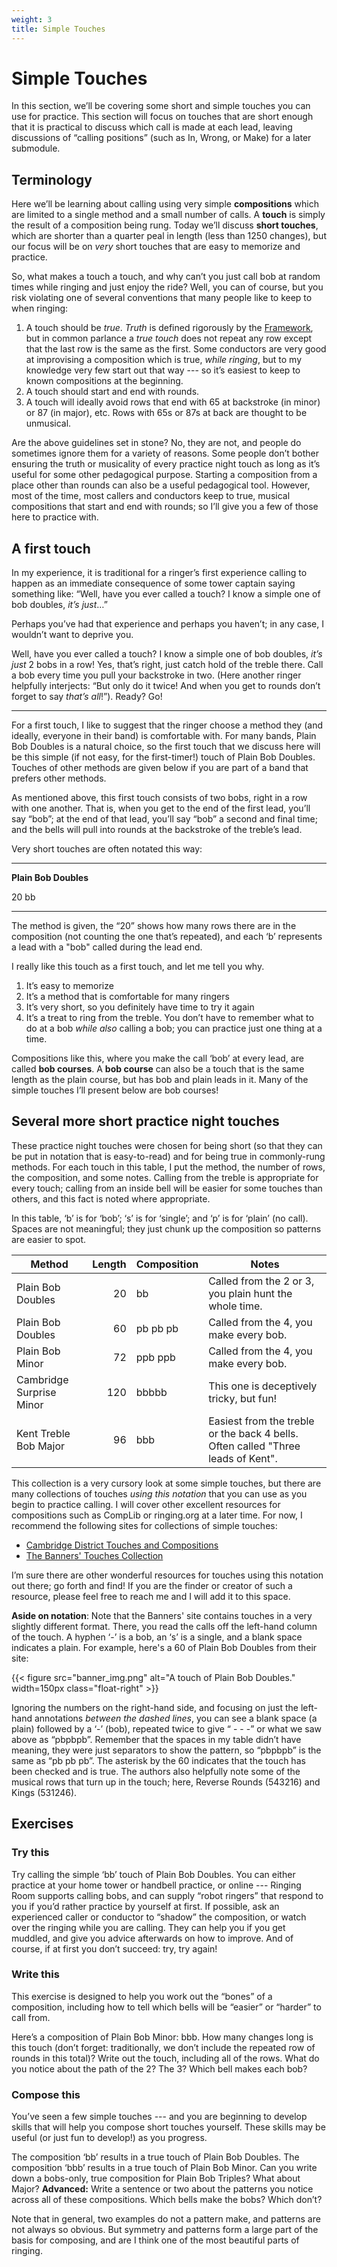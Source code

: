 ```yaml
---
weight: 3 
title: Simple Touches
---
```


# Simple Touches

In this section, we’ll be covering some short and simple touches you can use for practice. This section will focus on touches that are short enough that it is practical to discuss which call is made at each lead, leaving discussions of “calling positions” (such as In, Wrong, or Make) for a later submodule.

## Terminology

Here we’ll be learning about calling using very simple **compositions** which are limited to a single method and a small number of calls. A **touch** is simply the result of a composition being rung. Today we’ll discuss **short touches**, which are shorter than a quarter peal in length (less than 1250 changes), but our focus will be on _very_ short touches that are easy to memorize and practice.

So, what makes a touch a touch, and why can’t you just call bob at random times while ringing and just enjoy the ride? Well, you can of course, but you risk violating one of several conventions that many people like to keep to when ringing:



1. A touch should be _true_. _Truth_ is defined rigorously by the [Framework](https://cccbr.github.io/method_ringing_framework/fundamentals.html), but in common parlance a _true touch_ does not repeat any row except that the last row is the same as the first. Some conductors are very good at improvising a composition which is true, _while ringing_, but to my knowledge very few start out that way --- so it’s easiest to keep to known compositions at the beginning.
2. A touch should start and end with rounds.
3. A touch will ideally avoid rows that end with 65 at backstroke (in minor) or 87 (in major), etc. Rows with 65s or 87s at back are thought to be unmusical.

Are the above guidelines set in stone? No, they are not, and people do sometimes ignore them for a variety of reasons. Some people don’t bother ensuring the truth or musicality of every practice night touch as long as it’s useful for some other pedagogical purpose. Starting a composition from a place other than rounds can also be a useful pedagogical tool. However, most of the time, most callers and conductors keep to true, musical compositions that start and end with rounds; so I’ll give you a few of those here to practice with.

## A first touch

In my experience, it is traditional for a ringer’s first experience calling to happen as an immediate consequence of some tower captain saying something like: “Well, have you ever called a touch? I know a simple one of bob doubles, _it’s just_…” 

Perhaps you’ve had that experience and perhaps you haven’t; in any case, I wouldn’t want to deprive you.

Well, have you ever called a touch? I know a simple one of bob doubles, _it’s just_ 2 bobs in a row! Yes, that’s right, just catch hold of the treble there. Call a bob every time you pull your backstroke in two. (Here another ringer helpfully interjects: “But only do it twice! And when you get to rounds don’t forget to say _that’s all_!”). Ready? Go!



---


For a first touch, I like to suggest that the ringer choose a method they (and ideally, everyone in their band) is comfortable with. For many bands, Plain Bob Doubles is a natural choice, so the first touch that we discuss here will be this simple (if not easy, for the first-timer!) touch of Plain Bob Doubles. Touches of other methods are given below if you are part of a band that prefers other methods.

As mentioned above, this first touch consists of two bobs, right in a row with one another. That is, when you get to the end of the first lead, you’ll say “bob”; at the end of that lead, you’ll say “bob” a second and final time; and the bells will pull into rounds at the backstroke of the treble’s lead. 

Very short touches are often notated this way:

---

**Plain Bob Doubles**

20 bb

---

The method is given, the “20” shows how many rows there are in the composition (not counting the one that’s repeated), and each ‘b’ represents a lead with a "bob" called during the lead end. 

I really like this touch as a first touch, and let me tell you why.



1. It’s easy to memorize
2. It’s a method that is comfortable for many ringers
3. It’s very short, so you definitely have time to try it again
4. It’s a treat to ring from the treble. You don’t have to remember what to do at a bob _while also_ calling a bob; you can practice just one thing at a time.

Compositions like this, where you make the call ‘bob’ at every lead, are called **bob courses**. A **bob course** can also be a touch that is the same length as the plain course, but has bob and plain leads in it. Many of the simple touches I’ll present below are bob courses!

## Several more short practice night touches

These practice night touches were chosen for being short (so that they can be put in notation that is easy-to-read) and for being true in commonly-rung methods. For each touch in this table, I put the method, the number of rows, the composition, and some notes. Calling from the treble is appropriate for every touch; calling from an inside bell will be easier for some touches than others, and this fact is noted where appropriate.

In this table, ‘b’ is for ‘bob’; ‘s’ is for ‘single’; and ‘p’ is for ‘plain’ (no call). Spaces are not meaningful; they just chunk up the composition so patterns are easier to spot.

**Method** | **Length** | **Composition** | **Notes**
----- | -----: | ----- | -----
Plain Bob Doubles | 20 | bb | Called from the 2 or 3, you plain hunt the whole time.
Plain Bob Doubles | 60 | pb pb pb | Called from the 4, you make every bob.
Plain Bob Minor | 72 | ppb ppb | Called from the 4, you make every bob.
Cambridge Surprise Minor | 120 | bbbbb | This one is deceptively tricky, but fun!
Kent Treble Bob Major | 96 | bbb | Easiest from the treble or the back 4 bells. Often called "Three leads of Kent".


This collection is a very cursory look at some simple touches, but there are many collections of touches _using this notation_ that you can use as you begin to practice calling. I will cover other excellent resources for compositions such as CompLib or ringing.org at a later time. For now, I recommend the following sites for collections of simple touches:

* [Cambridge District Touches and Compositions](http://www.cambridgeringing.info/Methods/touches.htm)
* [The Banners' Touches Collection](https://www.thebanners.uk/touches/)

I’m sure there are other wonderful resources for touches using this notation out there; go forth and find! If you are the finder or creator of such a resource, please feel free to reach me and I will add it to this space.

**Aside on notation**: Note that the Banners' site contains touches in a very slightly different format. There, you read the calls off the left-hand column of the touch. A hyphen ‘-’ is a bob, an ‘s’ is a single, and a blank space indicates a plain. For example, here's a 60 of Plain Bob Doubles from their site:

{{< figure src="banner_img.png" alt="A touch of Plain Bob Doubles."
width=150px class="float-right" >}}

Ignoring the numbers on the right-hand side, and focusing on just the left-hand annotations _between the dashed lines_, you can see a blank space (a plain) followed by a ‘-’ (bob), repeated twice to give “ - - -” or what we saw above as “pbpbpb”. Remember that the spaces in my table didn’t have meaning, they were just separators to show the pattern, so “pbpbpb” is the same as “pb pb pb”. The asterisk by the 60 indicates that the touch has been checked and is true. The authors also helpfully note some of the musical rows that turn up in the touch; here, Reverse Rounds (543216) and Kings (531246).

## Exercises

### Try this 

Try calling the simple ‘bb’ touch of Plain Bob Doubles. You can either practice at your home tower or handbell practice, or online --- Ringing Room supports calling bobs, and can supply “robot ringers” that respond to you if you’d rather practice by yourself at first. If possible, ask an experienced caller or conductor to “shadow” the composition, or watch over the ringing while you are calling. They can help you if you get muddled, and give you advice afterwards on how to improve. And of course, if at first you don’t succeed: try, try again!

### Write this

This exercise is designed to help you work out the “bones” of a composition, including how to tell which bells will be “easier” or “harder” to call from. 

Here’s a composition of Plain Bob Minor: bbb. How many changes long is this touch (don’t forget: traditionally, we don’t include the repeated row of rounds in this total)? Write out the touch, including all of the rows. What do you notice about the path of the 2? The 3? Which bell makes each bob?

### Compose this

You’ve seen a few simple touches --- and you are beginning to develop skills that will help you compose short touches yourself. These skills may be useful (or just fun to develop!) as you progress. 

The composition ‘bb’ results in a true touch of Plain Bob Doubles. The composition ‘bbb’ results in a true touch of Plain Bob Minor. Can you write down a bobs-only, true composition for Plain Bob Triples? What about Major? **Advanced:** Write a sentence or two about the patterns you notice across all of these compositions. Which bells make the bobs? Which don’t?

Note that in general, two examples do not a pattern make, and patterns are not always so obvious. But symmetry and patterns form a large part of the basis for composing, and are I think one of the most beautiful parts of ringing.

